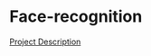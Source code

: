 # Face-recognition

[Project Description](https://sites.google.com/gclass.ice.go.kr/shiftai/ai-for-youth/problem-scoping)
